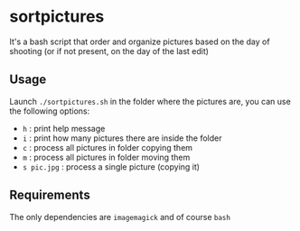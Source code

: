 # sortpictures

It's a bash script that order and organize pictures based on the day of shooting (or if not present, on the day of the last edit)

## Usage

Launch `./sortpictures.sh` in the folder where the pictures are, you can use the following options:

- `h`         : print help message
- `i`         : print how many pictures there are inside the folder
- `c`         : process all pictures in folder copying them
- `m`         : process all pictures in folder moving them
- `s pic.jpg` : process a single picture (copying it)

## Requirements

The only dependencies are `imagemagick` and of course `bash`
